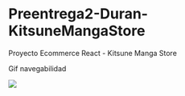 # Preentrega2-Duran-KitsuneMangaStore
Proyecto Ecommerce React - Kitsune Manga Store

Gif navegabilidad


![](https://github.com/shirleyrd/Preentrega1-Duran-KitsuneMangaStore/blob/main/src/assets/Kitsune-Manga-Store-%E2%80%94-Mozilla-Firefox-2023-08-08-22-16-55.gif)

